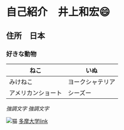# 自己紹介　井上和宏:smile:
## 住所　日本
### 好きな動物

ねこ |いぬ
----|----
みけねこ|ヨークシャテリア
アメリカンショート|シーズー

*強調文字*
_強調文字_

![猫](http://tetoan.com/wp-content/uploads/2015/04/%E5%AD%90%E7%8C%AB%E3%81%AE%E3%82%A2%E3%83%A1%E3%83%AA%E3%82%AB%E3%83%B3%E3%82%B7%E3%83%A7%E3%83%BC%E3%83%88%E3%83%98%E3%82%A2.jpg)
[多摩大学link](http://www.tama.ac.jp/)
